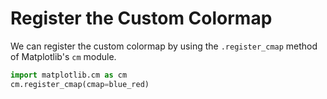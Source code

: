 # Register the Custom Colormap

We can register the custom colormap by using the `.register_cmap` method of Matplotlib's `cm` module.

```python
import matplotlib.cm as cm
cm.register_cmap(cmap=blue_red)
```
